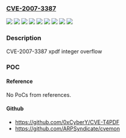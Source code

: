 ### [CVE-2007-3387](https://cve.mitre.org/cgi-bin/cvename.cgi?name=CVE-2007-3387)
![](https://img.shields.io/static/v1?label=Product&message=Red%20Hat%20Enterprise%20Linux%202.1&color=blue)
![](https://img.shields.io/static/v1?label=Product&message=Red%20Hat%20Enterprise%20Linux%203&color=blue)
![](https://img.shields.io/static/v1?label=Product&message=Red%20Hat%20Enterprise%20Linux%204&color=blue)
![](https://img.shields.io/static/v1?label=Product&message=Red%20Hat%20Enterprise%20Linux%205&color=blue)
![](https://img.shields.io/static/v1?label=Version&message=!%200%3A1.0.7-38.5E.11%20&color=brighgreen)
![](https://img.shields.io/static/v1?label=Version&message=!%201%3A1.1.17-13.3.45%20&color=brighgreen)
![](https://img.shields.io/static/v1?label=Version&message=!%201%3A1.1.22-0.rc1.9.20.2%20&color=brighgreen)
![](https://img.shields.io/static/v1?label=Version&message=!%201%3A1.2.4-11.5.3.el5%20&color=brighgreen)
![](https://img.shields.io/static/v1?label=Vulnerability&message=Integer%20Overflow%20or%20Wraparound&color=brighgreen)

### Description

CVE-2007-3387 xpdf integer overflow

### POC

#### Reference
No PoCs from references.

#### Github
- https://github.com/0xCyberY/CVE-T4PDF
- https://github.com/ARPSyndicate/cvemon

